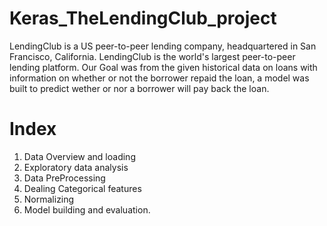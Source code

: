# Keras_TheLendingClub_project
LendingClub is a US peer-to-peer lending company, headquartered in San Francisco, California. LendingClub is the world's largest peer-to-peer lending platform. 
Our Goal was from the given historical data on loans with information on whether or not the borrower repaid the loan, a model was built to predict wether or nor a borrower will pay back the loan.
# Index
 1. Data Overview and loading
 2. Exploratory data analysis
 3. Data PreProcessing
 4. Dealing Categorical features
 5. Normalizing
 6. Model building and evaluation.
 
